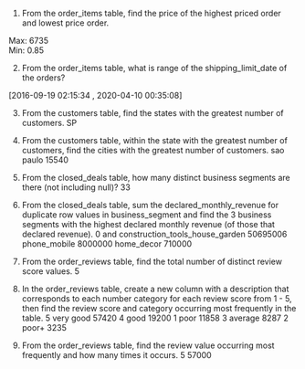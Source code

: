 1. From the order_items table, find the price of the highest priced order and lowest price order.

Max: 6735	
Min: 0.85

2. From the order_items table, what is range of the shipping_limit_date of the orders?

[2016-09-19 02:15:34 , 2020-04-10 00:35:08]

3. From the customers table, find the states with the greatest number of customers.
SP

4. From the customers table, within the state with the greatest number of customers, find the cities with the greatest number of customers.
sao paulo	15540	

5. From the closed_deals table, how many distinct business segments are there (not including null)?
33

6. From the closed_deals table, sum the declared_monthly_revenue for duplicate row values in business_segment and find the 3 business segments with the highest declared monthly revenue (of those that declared revenue).
0
and
construction_tools_house_garden	50695006
phone_mobile	8000000
home_decor	710000

7. From the order_reviews table, find the total number of distinct review score values.
5

8. In the order_reviews table, create a new column with a description that corresponds to each number category for each review score from 1 - 5, then find the review score and category occurring most frequently in the table.
5	very good	57420
4	good	19200
1	poor	11858
3	average	8287
2	poor+	3235

9. From the order_reviews table, find the review value occurring most frequently and how many times it occurs.
5	57000